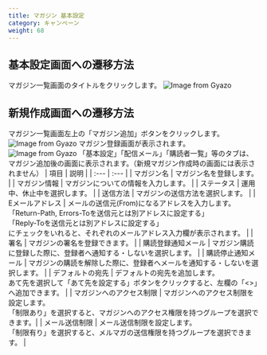 ```yaml
---
title: マガジン 基本設定
category: キャンペーン
weight: 68
---
```


## 基本設定画面への遷移方法
マガジン一覧画面のタイトルをクリックします。
![Image from Gyazo](https://diverta.gyazo.com/ccd727e470efed7463e41dd122efa2a5.png)
## 新規作成画面への遷移方法
マガジン一覧画面左上の「マガジン追加」ボタンをクリックします。
![Image from Gyazo](https://diverta.gyazo.com/d3f357d31147565821a158c0141e9425.png)
マガジン登録画面が表示されます。
![Image from Gyazo](https://diverta.gyazo.com/c46a1f8044f88479092968852ef8bab9.png)
「基本設定」「配信メール」「購読者一覧」等のタブは、マガジン追加後の画面に表示されます。（新規マガジン作成時の画面には表示されません）
|  項目  |  説明  |
| :--- | :--- |
|  マガジン名  |  マガジン名を登録します。  |
|  マガジン情報  |  マガジンについての情報を入力します。  |
|  ステータス  |  運用中、休止中を選択します。  |
|  送信方法  |  マガジンの送信方法を選択します。 |
|  Eメールアドレス  | メールの送信元(From)になるアドレスを入力します。<br>「Return-Path, Errors-Toを送信元とは別アドレスに設定する」<br>「Reply-Toを送信元とは別アドレスに設定する」<br>にチェックをいれると、それぞれのメールアドレス入力欄が表示されます。 |
|  署名  | マガジンの署名を登録できます。 |
|  購読登録通知メール  |  マガジン購読に登録した際に、登録者へ通知する・しないを選択します。 |
|  購読停止通知メール  |  マガジンの購読を解除した際に、登録者へメールを通知する・しないを選択します。 |
|  デフォルトの宛先 |  デフォルトの宛先を追加します。<br>あて先を選択して「あて先を設定する」ボタンをクリックすると、左欄の「<>」へ追加できます。 |
| マガジンへのアクセス制限 | マガジンへのアクセス制限を設定します。<br>「制限あり」を選択すると、マガジンへのアクセス権限を持つグループを選択できます。|
|  メール送信制限 |  メール送信制限を設定します。<br>「制限有り」を選択すると、メルマガの送信権限を持つグループを選択できます。 |